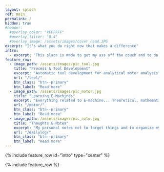 ```yaml
---
layout: splash
ref: main
permalink: /
hidden: true
#header:
  #overlay_color: "#FFFFFF"
  #overlay_filter: "0.4"
  #overlay_image: /assets/images/cover_head.JPG
excerpt: "It’s what you do right now that makes a difference"
intro: 
  - excerpt: 'This place is made to get my ass off the couch and to do something productive & creative.' 
feature_row:
  - image_path: /assets/images/pic_tool.jpg
    title: "Process & Tool Development"
    excerpt: "Automatic tool development for analytical motor analysis"
    url: "/tool/"
    btn_class: "btn--primary"
    btn_label: "Read more"
  - image_path: /assets/images/pic_motor.jpg
    title: "Learning E-Machines"
    excerpt: "Everything related to E-machine... Theoretical, mathematical background and some practical experience"
    url: "/motor/"
    btn_class: "btn--primary"
    btn_label: "Read more"
  - image_path: /assets/images/pic_note.jpg
    title: "Thoughts & Notes"
    excerpt: "My personal notes not to forget things and to organize my unnecessary thoughts"
    url: "/dailylog/"
    btn_class: "btn--primary"
    btn_label: "Read more"      
---
```


{% include feature_row id="intro" type="center" %}

{% include feature_row %}
